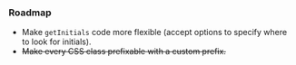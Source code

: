 ### Roadmap

- Make `getInitials` code more flexible (accept options to specify where to look for initials).
- ~~Make every CSS class prefixable with a custom prefix.~~
